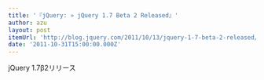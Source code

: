 ```yaml
---
title: '『jQuery: » jQuery 1.7 Beta 2 Released』'
author: azu
layout: post
itemUrl: 'http://blog.jquery.com/2011/10/13/jquery-1-7-beta-2-released/'
date: '2011-10-31T15:00:00.000Z'
---
```

jQuery 1.7β2リリース
